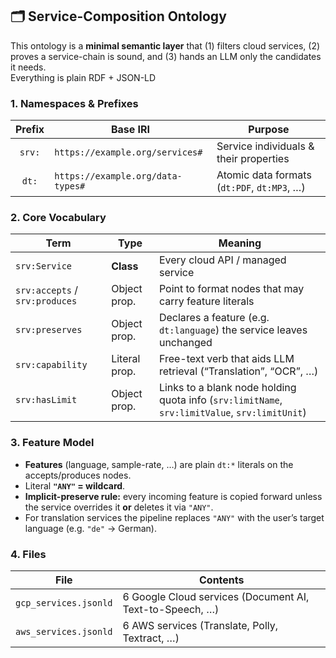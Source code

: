## 🗂️ Service-Composition Ontology

This ontology is a **minimal semantic layer** that (1) filters cloud services, (2) proves a service-chain is sound, and (3) hands an LLM only the candidates it needs.  
Everything is plain RDF + JSON-LD

### 1. Namespaces & Prefixes

| Prefix | Base IRI                              | Purpose                                           |
| :----: | ------------------------------------- | ------------------------------------------------- |
| `srv:` | `https://example.org/services#`       | Service individuals & their properties            |
| `dt:`  | `https://example.org/data-types#`     | Atomic data formats (`dt:PDF`, `dt:MP3`, …)       |

### 2. Core Vocabulary

| Term | Type | Meaning |
| ---- | ---- | ------- |
| `srv:Service` | **Class** | Every cloud API / managed service |
| `srv:accepts` / `srv:produces` | Object prop. | Point to format nodes that may carry feature literals |
| `srv:preserves` | Object prop. | Declares a feature (e.g. `dt:language`) the service leaves unchanged |
| `srv:capability` | Literal prop. | Free-text verb that aids LLM retrieval (“Translation”, “OCR”, …) |
| `srv:hasLimit` | Object prop. | Links to a blank node holding quota info (`srv:limitName`, `srv:limitValue`, `srv:limitUnit`) |

### 3. Feature Model

* **Features** (language, sample-rate, …) are plain `dt:*` literals on the accepts/produces nodes.  
* Literal **`"ANY"` = wildcard**.  
* **Implicit-preserve rule:** every incoming feature is copied forward unless the service overrides it **or** deletes it via `"ANY"`.  
* For translation services the pipeline replaces `"ANY"` with the user’s target language (e.g. `"de"` → German).

### 4. Files

| File | Contents |
| ---- | -------- |
| `gcp_services.jsonld` | 6 Google Cloud services (Document AI, Text-to-Speech, …) |
| `aws_services.jsonld` | 6 AWS services (Translate, Polly, Textract, …) |


